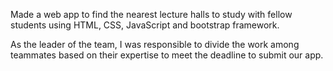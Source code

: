 Made a web app to find the nearest lecture halls to study with fellow students using HTML, CSS, JavaScript and bootstrap framework.

As the leader of the team, I was responsible to divide the work among teammates based on their expertise to meet the deadline to submit our app.
